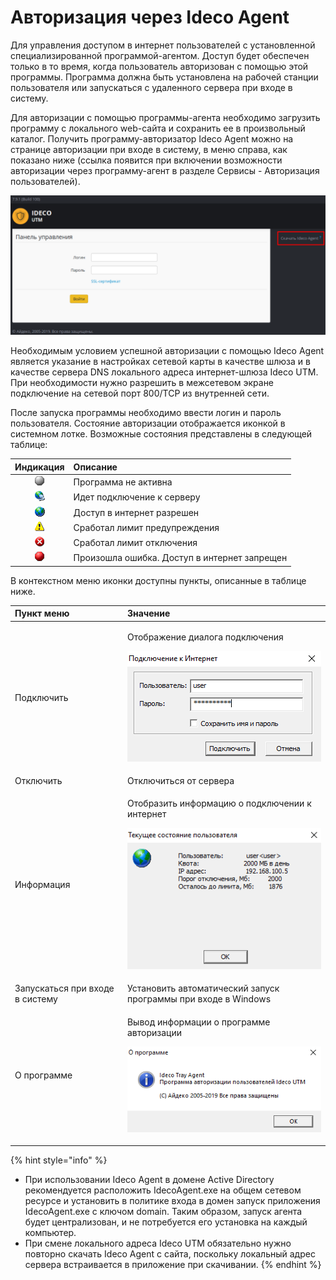 # Авторизация через Ideco Agent

Для управления доступом в интернет пользователей с установленной специализированной программой-агентом. Доступ будет обеспечен только в то время, когда пользователь авторизован с помощью этой программы. Программа должна быть установлена на рабочей станции пользователя или запускаться с удаленного сервера при входе в систему.

Для авторизации с помощью программы-агента необходимо загрузить программу с локального web-сайта и сохранить ее в произвольный каталог. Получить программу-авторизатор Ideco Agent можно на странице авторизации при входе в систему, в меню справа, как показано ниже \(ссылка появится при включении возможности авторизации через программу-агент в разделе Сервисы - Авторизация пользователей\).

![](../.gitbook/assets/download_agent-7-9-.png)

Необходимым условием успешной авторизации с помощью Ideco Agent является указание в настройках сетевой карты в качестве шлюза и в качестве сервера DNS локального адреса интернет-шлюза Ideco UTM. При необходимости нужно разрешить в межсетевом экране подключение на сетевой порт 800/TCP из внутренней сети.

После запуска программы необходимо ввести логин и пароль пользователя. Состояние авторизации отображается иконкой в системном лотке. Возможные состояния представлены в следующей таблице:

| Индикация | Описание |
| :---: | :--- |
| ![](../.gitbook/assets/agent_1.png)  | Программа не активна |
| ![](../.gitbook/assets/agent_2.png)  | Идет подключение к серверу |
| ![](../.gitbook/assets/agent_3.png)  | Доступ в интернет разрешен |
| ![](../.gitbook/assets/agent_4.png)  | Сработал лимит предупреждения |
| ![](../.gitbook/assets/agent_5.png)  | Сработал лимит отключения |
| ![](../.gitbook/assets/agent_6.png)  | Произошла ошибка. Доступ в интернет запрещен |

В контекстном меню иконки доступны пункты, описанные в таблице ниже.

<table>
  <thead>
    <tr>
      <th style="text-align:left">&#x41F;&#x443;&#x43D;&#x43A;&#x442; &#x43C;&#x435;&#x43D;&#x44E;</th>
      <th
      style="text-align:left">&#x417;&#x43D;&#x430;&#x447;&#x435;&#x43D;&#x438;&#x435;</th>
    </tr>
  </thead>
  <tbody>
    <tr>
      <td style="text-align:left">&#x41F;&#x43E;&#x434;&#x43A;&#x43B;&#x44E;&#x447;&#x438;&#x442;&#x44C;</td>
      <td
      style="text-align:left">
        <p>&#x41E;&#x442;&#x43E;&#x431;&#x440;&#x430;&#x436;&#x435;&#x43D;&#x438;&#x435;
          &#x434;&#x438;&#x430;&#x43B;&#x43E;&#x433;&#x430; &#x43F;&#x43E;&#x434;&#x43A;&#x43B;&#x44E;&#x447;&#x435;&#x43D;&#x438;&#x44F;</p>
        <p>
          <img src="../.gitbook/assets/11436167 (2).png" alt/>
        </p>
        </td>
    </tr>
    <tr>
      <td style="text-align:left">&#x41E;&#x442;&#x43A;&#x43B;&#x44E;&#x447;&#x438;&#x442;&#x44C;</td>
      <td
      style="text-align:left">&#x41E;&#x442;&#x43A;&#x43B;&#x44E;&#x447;&#x438;&#x442;&#x44C;&#x441;&#x44F;
        &#x43E;&#x442; &#x441;&#x435;&#x440;&#x432;&#x435;&#x440;&#x430;</td>
    </tr>
    <tr>
      <td style="text-align:left">&#x418;&#x43D;&#x444;&#x43E;&#x440;&#x43C;&#x430;&#x446;&#x438;&#x44F;</td>
      <td
      style="text-align:left">
        <p>&#x41E;&#x442;&#x43E;&#x431;&#x440;&#x430;&#x437;&#x438;&#x442;&#x44C;
          &#x438;&#x43D;&#x444;&#x43E;&#x440;&#x43C;&#x430;&#x446;&#x438;&#x44E;
          &#x43E; &#x43F;&#x43E;&#x434;&#x43A;&#x43B;&#x44E;&#x447;&#x435;&#x43D;&#x438;&#x438;
          &#x43A; &#x438;&#x43D;&#x442;&#x435;&#x440;&#x43D;&#x435;&#x442;</p>
        <p>
          <img src="../.gitbook/assets/&#x438;&#x43D;&#x444;&#x430;_&#x43E;_&#x43A;&#x432;&#x43E;&#x442;&#x435; (1).png"
          alt/>
        </p>
        </td>
    </tr>
    <tr>
      <td style="text-align:left">&#x417;&#x430;&#x43F;&#x443;&#x441;&#x43A;&#x430;&#x442;&#x44C;&#x441;&#x44F;
        &#x43F;&#x440;&#x438; &#x432;&#x445;&#x43E;&#x434;&#x435; &#x432; &#x441;&#x438;&#x441;&#x442;&#x435;&#x43C;&#x443;</td>
      <td
      style="text-align:left">&#x423;&#x441;&#x442;&#x430;&#x43D;&#x43E;&#x432;&#x438;&#x442;&#x44C;
        &#x430;&#x432;&#x442;&#x43E;&#x43C;&#x430;&#x442;&#x438;&#x447;&#x435;&#x441;&#x43A;&#x438;&#x439;
        &#x437;&#x430;&#x43F;&#x443;&#x441;&#x43A; &#x43F;&#x440;&#x43E;&#x433;&#x440;&#x430;&#x43C;&#x43C;&#x44B;
        &#x43F;&#x440;&#x438; &#x432;&#x445;&#x43E;&#x434;&#x435; &#x432; Windows</td>
    </tr>
    <tr>
      <td style="text-align:left">&#x41E; &#x43F;&#x440;&#x43E;&#x433;&#x440;&#x430;&#x43C;&#x43C;&#x435;</td>
      <td
      style="text-align:left">
        <p>&#x412;&#x44B;&#x432;&#x43E;&#x434; &#x438;&#x43D;&#x444;&#x43E;&#x440;&#x43C;&#x430;&#x446;&#x438;&#x438;
          &#x43E; &#x43F;&#x440;&#x43E;&#x433;&#x440;&#x430;&#x43C;&#x43C;&#x435;
          &#x430;&#x432;&#x442;&#x43E;&#x440;&#x438;&#x437;&#x430;&#x446;&#x438;&#x438;</p>
        <p>
          <img src="../.gitbook/assets/about-7-9- (1) (2) (2) (2) (2) (2) (2) (2) (3) (3) (3) (3) (1) (1).png"
          alt/>
        </p>
        </td>
    </tr>
  </tbody>
</table>

{% hint style="info" %}
* При использовании Ideco Agent в домене Active Directory рекомендуется расположить IdecoAgent.exe на общем сетевом ресурсе и установить в политике входа в домен запуск приложения IdecoAgent.exe с ключом domain. Таким образом, запуск агента будет централизован, и не потребуется его установка на каждый компьютер.
* При смене локального адреса Ideco UTM обязательно нужно повторно скачать Ideco Agent с сайта, поскольку локальный адрес сервера встраивается в приложение при скачивании.
{% endhint %}

